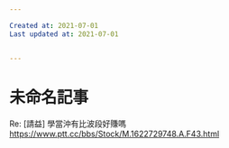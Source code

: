 ```yaml
---

Created at: 2021-07-01
Last updated at: 2021-07-01


---
```


# 未命名記事


Re: \[請益\] 學當沖有比波段好賺嗎
https://www.ptt.cc/bbs/Stock/M.1622729748.A.F43.html

